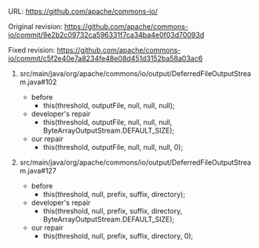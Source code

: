URL: https://github.com/apache/commons-io/

Original revision: https://github.com/apache/commons-io/commit/9e2b2c09732ca596331f7ca34ba4e0f03d70093d

Fixed revision: https://github.com/apache/commons-io/commit/c5f2e40e7a8234fe48e08d451d3152ba58a03ac6

1. src/main/java/org/apache/commons/io/output/DeferredFileOutputStream.java#102
   - before
      - this(threshold, outputFile, null, null, null);
   - developer's repair
      - this(threshold, outputFile, null, null, null, ByteArrayOutputStream.DEFAULT_SIZE);
   - our repair 
      - this(threshold, outputFile, null, null, null, 0);

2. src/main/java/org/apache/commons/io/output/DeferredFileOutputStream.java#127
   - before
      - this(threshold, null, prefix, suffix, directory);
   - developer's repair
      - this(threshold, null, prefix, suffix, directory, ByteArrayOutputStream.DEFAULT_SIZE);
   - our repair 
      - this(threshold, null, prefix, suffix, directory, 0);

